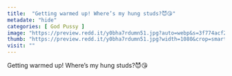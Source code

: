 ```yaml
---
title:  "Getting warmed up! Where’s my hung studs?😈😘"
metadate: "hide"
categories: [ God Pussy ]
image: "https://preview.redd.it/y0bha7rdumn51.jpg?auto=webp&s=3f774acf21baa4201e8f2fdf2772feb4d06993d7"
thumb: "https://preview.redd.it/y0bha7rdumn51.jpg?width=1080&crop=smart&auto=webp&s=77cba99636f1aff2c536ba78dcc857309cefe8a6"
visit: ""
---
```

Getting warmed up! Where’s my hung studs?😈😘
